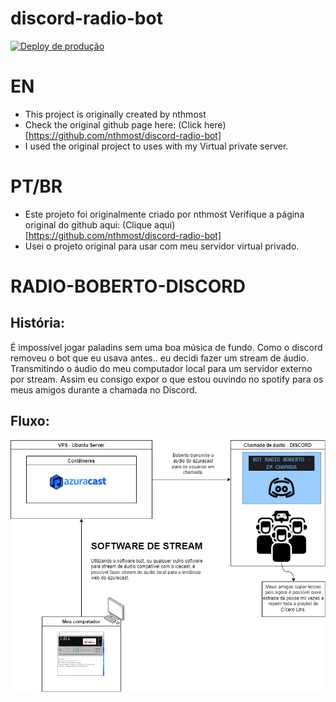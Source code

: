 # discord-radio-bot

[![Deploy de produção](https://github.com/brutalzinn/radio-boberto-discord/actions/workflows/master.yml/badge.svg)](https://github.com/brutalzinn/radio-boberto-discord/actions/workflows/master.yml)

# EN
* This project is originally created by nthmost
* Check the original github page here: (Click here)[https://github.com/nthmost/discord-radio-bot]
* I used the original project to uses with my Virtual private server.

# PT/BR

* Este projeto foi originalmente criado por nthmost
Verifique a página original do github aqui: (Clique aqui) [https://github.com/nthmost/discord-radio-bot]
* Usei o projeto original para usar com meu servidor virtual privado.

# RADIO-BOBERTO-DISCORD

## História:

É impossível jogar paladins sem uma boa música de fundo. Como o discord removeu o bot que eu usava antes.. eu decidi fazer um stream de áudio.
Transmitindo o áudio do meu computador local para um servidor externo por stream. Assim eu consigo
expor o que estou ouvindo no spotify para os meus amigos durante a chamada no Discord.

## Fluxo:

![image info](./imagens/radio_boberto_fluxo.png)




